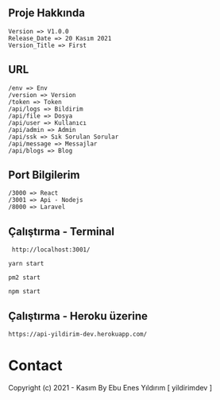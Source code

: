  ## Proje Hakkında

 ```
 Version => V1.0.0
 Release_Date => 20 Kasım 2021
 Version_Title => First
  ```


 ## URL

 ```
 /env => Env
 /version => Version
 /token => Token
 /api/logs => Bildirim
 /api/file => Dosya
 /api/user => Kullanıcı
 /api/admin => Admin
 /api/ssk => Sık Sorulan Sorular
 /api/message => Messajlar
 /api/blogs => Blog

  ```
  
## Port Bilgilerim

 ```
 /3000 => React
 /3001 => Api - Nodejs
 /8000 => Laravel
  ```

## Çalıştırma - Terminal

 ```
  http://localhost:3001/
 ```

```
yarn start
```
```
pm2 start
```
```
npm start
```

## Çalıştırma - Heroku üzerine

```
https://api-yildirim-dev.herokuapp.com/
```


# Contact
Copyright (c) 2021 - Kasım  By Ebu Enes Yıldırım [ yildirimdev ]
